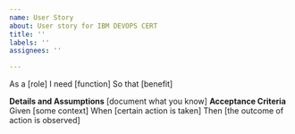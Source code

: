 ```yaml
---
name: User Story
about: User story for IBM DEVOPS CERT
title: ''
labels: ''
assignees: ''

---
```


As a [role]
I need [function]
So that [benefit]

**Details and Assumptions**
[document what you know]
**Acceptance Criteria**
Given [some context]
When [certain action is taken]
Then [the outcome of action is observed]
